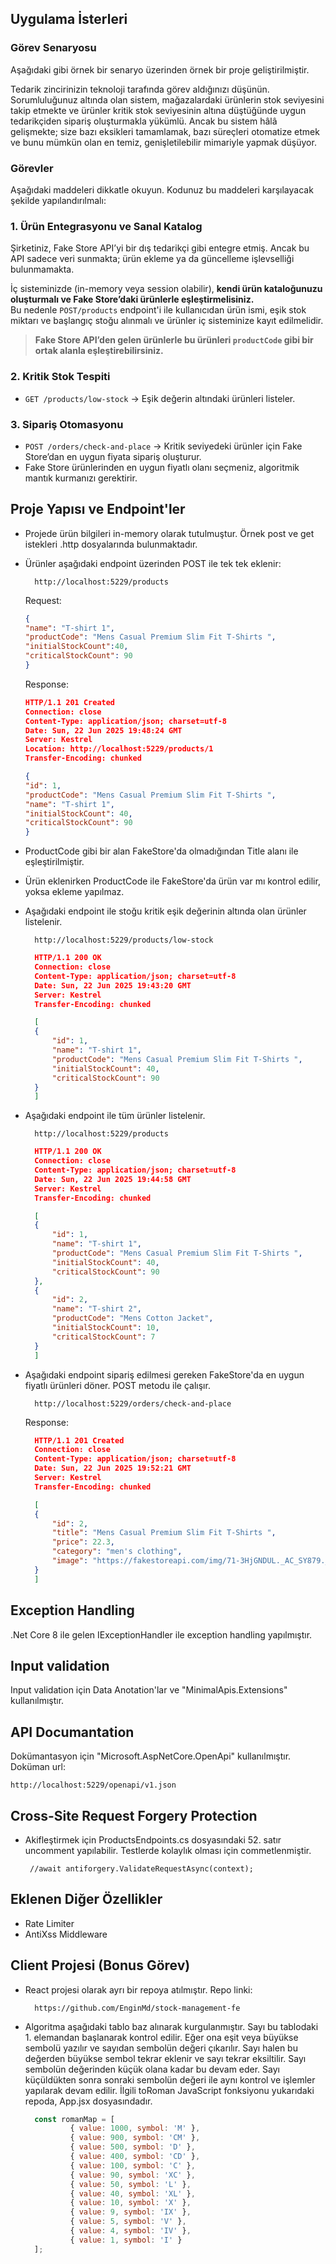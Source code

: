 ## Uygulama İsterleri
### Görev Senaryosu

Aşağıdaki gibi örnek bir senaryo üzerinden örnek bir proje geliştirilmiştir.

Tedarik zincirinizin teknoloji tarafında görev aldığınızı düşünün. Sorumluluğunuz altında olan sistem, mağazalardaki ürünlerin stok seviyesini takip etmekte ve ürünler kritik stok seviyesinin altına düştüğünde uygun tedarikçiden sipariş oluşturmakla yükümlü. Ancak bu sistem hâlâ gelişmekte; size bazı eksikleri tamamlamak, bazı süreçleri otomatize etmek ve bunu mümkün olan en temiz, genişletilebilir mimariyle yapmak düşüyor.

### Görevler

Aşağıdaki maddeleri dikkatle okuyun. Kodunuz bu maddeleri karşılayacak şekilde yapılandırılmalı:

### 1. Ürün Entegrasyonu ve Sanal Katalog

Şirketiniz, Fake Store API’yi bir dış tedarikçi gibi entegre etmiş. Ancak bu API sadece veri sunmakta; ürün ekleme ya da güncelleme işlevselliği bulunmamakta.

İç sisteminizde (in-memory veya session olabilir), **kendi ürün kataloğunuzu oluşturmalı ve Fake Store’daki ürünlerle eşleştirmelisiniz.**  
Bu nedenle `POST/products` endpoint'i ile kullanıcıdan ürün ismi, eşik stok miktarı ve başlangıç stoğu alınmalı ve ürünler iç sisteminize kayıt edilmelidir.

> **Fake Store API’den gelen ürünlerle bu ürünleri `productCode` gibi bir ortak alanla eşleştirebilirsiniz.**



### 2. Kritik Stok Tespiti

- `GET /products/low-stock` → Eşik değerin altındaki ürünleri listeler.


### 3. Sipariş Otomasyonu

- `POST /orders/check-and-place` → Kritik seviyedeki ürünler için Fake Store’dan en uygun fiyata sipariş oluşturur.
- Fake Store ürünlerinden en uygun fiyatlı olanı seçmeniz, algoritmik mantık kurmanızı gerektirir.

## Proje Yapısı ve Endpoint'ler
- Projede ürün bilgileri in-memory olarak tutulmuştur. Örnek post ve get istekleri .http dosyalarında bulunmaktadır.
- Ürünler aşağıdaki endpoint üzerinden POST ile tek tek eklenir:

        http://localhost:5229/products
    Request:
    ```json
    {
    "name": "T-shirt 1",
    "productCode": "Mens Casual Premium Slim Fit T-Shirts ",
    "initialStockCount":40,
    "criticalStockCount": 90
    }
    ```
    Response:
    ```json
    HTTP/1.1 201 Created
    Connection: close
    Content-Type: application/json; charset=utf-8
    Date: Sun, 22 Jun 2025 19:48:24 GMT
    Server: Kestrel
    Location: http://localhost:5229/products/1
    Transfer-Encoding: chunked

    {
    "id": 1,
    "productCode": "Mens Casual Premium Slim Fit T-Shirts ",
    "name": "T-shirt 1",
    "initialStockCount": 40,
    "criticalStockCount": 90
    }
    ```
- ProductCode gibi bir alan FakeStore'da olmadığından Title alanı ile eşleştirilmiştir.
- Ürün eklenirken ProductCode ile FakeStore'da ürün var mı kontrol edilir, yoksa ekleme yapılmaz.
- Aşağıdaki endpoint ile stoğu kritik eşik değerinin altında olan ürünler listelenir.
    
        http://localhost:5229/products/low-stock
  ```json
    HTTP/1.1 200 OK
    Connection: close
    Content-Type: application/json; charset=utf-8
    Date: Sun, 22 Jun 2025 19:43:20 GMT
    Server: Kestrel
    Transfer-Encoding: chunked

    [
    {
        "id": 1,
        "name": "T-shirt 1",
        "productCode": "Mens Casual Premium Slim Fit T-Shirts ",
        "initialStockCount": 40,
        "criticalStockCount": 90
    }
    ]
  ```
- Aşağıdaki endpoint ile tüm ürünler listelenir.

        http://localhost:5229/products

  ```json
    HTTP/1.1 200 OK
    Connection: close
    Content-Type: application/json; charset=utf-8
    Date: Sun, 22 Jun 2025 19:44:58 GMT
    Server: Kestrel
    Transfer-Encoding: chunked

    [
    {
        "id": 1,
        "name": "T-shirt 1",
        "productCode": "Mens Casual Premium Slim Fit T-Shirts ",
        "initialStockCount": 40,
        "criticalStockCount": 90
    },
    {
        "id": 2,
        "name": "T-shirt 2",
        "productCode": "Mens Cotton Jacket",
        "initialStockCount": 10,
        "criticalStockCount": 7
    }
    ]
  ```
- Aşağıdaki endpoint sipariş edilmesi gereken FakeStore'da en uygun fiyatlı ürünleri döner. POST metodu ile çalışır.
  
        http://localhost:5229/orders/check-and-place

    Response:

  ```json
    HTTP/1.1 201 Created
    Connection: close
    Content-Type: application/json; charset=utf-8
    Date: Sun, 22 Jun 2025 19:52:21 GMT
    Server: Kestrel
    Transfer-Encoding: chunked

    [
    {
        "id": 2,
        "title": "Mens Casual Premium Slim Fit T-Shirts ",
        "price": 22.3,
        "category": "men's clothing",
        "image": "https://fakestoreapi.com/img/71-3HjGNDUL._AC_SY879._SX._UX._SY._UY_.jpg"
    }
    ]
  ```

 ## Exception Handling
 .Net Core 8 ile gelen IExceptionHandler ile exception handling yapılmıştır.

 ## Input validation
 Input validation için Data Anotation'lar ve "MinimalApis.Extensions" kullanılmıştır.

 ## API Documantation
Dokümantasyon için "Microsoft.AspNetCore.OpenApi" kullanılmıştır. Doküman url:

    http://localhost:5229/openapi/v1.json

 ## Cross-Site Request Forgery Protection
* Akifleştirmek için ProductsEndpoints.cs dosyasındaki 52. satır uncomment yapılabilir. Testlerde kolaylık olması için commetlenmiştir.
   ```
    //await antiforgery.ValidateRequestAsync(context);
   ```

 ## Eklenen Diğer Özellikler
* Rate Limiter
* AntiXss Middleware

## Client Projesi (Bonus Görev)
- React projesi olarak ayrı bir repoya atılmıştır. Repo linki: 

        https://github.com/EnginMd/stock-management-fe

- Algoritma aşağıdaki tablo baz alınarak kurgulanmıştır. Sayı bu tablodaki 1. elemandan başlanarak kontrol edilir. Eğer ona eşit veya büyükse sembolü yazılır ve sayıdan sembolün değeri çıkarılır. Sayı halen bu değerden büyükse sembol tekrar eklenir ve sayı tekrar eksiltilir. Sayı sembolün değerinden küçük olana kadar bu devam eder. Sayı küçüldükten sonra sonraki sembolün değeri ile aynı kontrol ve işlemler yapılarak devam edilir. İlgili toRoman JavaScript fonksiyonu yukarıdaki repoda, App.jsx dosyasındadır.

  ```javascript
    const romanMap = [
            { value: 1000, symbol: 'M' },
            { value: 900, symbol: 'CM' },
            { value: 500, symbol: 'D' },
            { value: 400, symbol: 'CD' },
            { value: 100, symbol: 'C' },
            { value: 90, symbol: 'XC' },
            { value: 50, symbol: 'L' },
            { value: 40, symbol: 'XL' },
            { value: 10, symbol: 'X' },
            { value: 9, symbol: 'IX' },
            { value: 5, symbol: 'V' },
            { value: 4, symbol: 'IV' },
            { value: 1, symbol: 'I' }
    ];
  ```
 